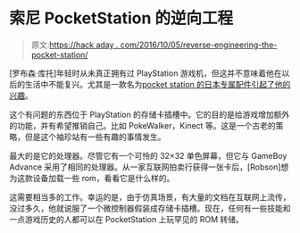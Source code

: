 # 索尼 PocketStation 的逆向工程

> 原文:[https://hack aday . com/2016/10/05/reverse-engineering-the-pocket-station/](https://hackaday.com/2016/10/05/reverse-engineering-the-pocket-station/)

[罗布森·库托]年轻时从未真正拥有过 PlayStation 游戏机，但这并不意味着他在以后的生活中不能复兴。尤其是一款名为[pocket station 的日本专属配件引起了他的兴趣](http://dragaosemchama.com/2016/09/backup-e-gravacao-de-memory-card-ps1/)。

这个有问题的东西位于 PlayStation 的存储卡插槽中。它的目的是给游戏增加额外的功能，并有希望推销自己。比如 PokeWalker，Kinect 等。这是一个古老的策略，但是这个袖珍站有一些有趣的事情发生。

最大的是它的处理器。尽管它有一个可怜的 32×32 单色屏幕，但它与 GameBoy Advance 采用了相同的处理器。从一家互联网拍卖行获得一张卡后，[Robson]想为这款设备加载一些 rom，看看它是什么样的。

这需要相当多的工作。幸运的是，由于仿真场景，有大量的文档在互联网上流传，没过多久，他就说服了一个微控制器假装成存储卡插槽。现在，任何有一些技能和一点游戏历史的人都可以在 PocketStation 上玩罕见的 ROM 转储。
